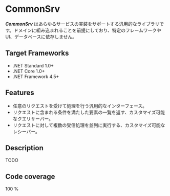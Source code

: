 ﻿# CommonSrv
***CommonSrv*** はあらゆるサービスの実装をサポートする汎用的なライブラリです。ドメインに組み込まれることを前提にしており、特定のフレームワークや UI、データベースに依存しません。

## Target Frameworks
- .NET Standard 1.0+
- .NET Core 1.0+
- .NET Framework 4.5+

## Features
- 任意のリクエストを受けて処理を行う汎用的なインターフェース。
- リクエストに含まれる条件を満たした要素の一覧を返す、カスタマイズ可能なクエリサーバー。
- リクエストに対して複数の受信処理を並列に実行する、カスタマイズ可能なレシーバー。

## Description
TODO

## Code coverage
100 %
